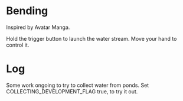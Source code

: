 # Bending
Inspired by Avatar Manga.

Hold the trigger button to launch the water stream.
Move your hand to control it.

# Log
Some work ongoing to try to collect water from ponds.
Set COLLECTING_DEVELOPMENT_FLAG true, to try it out.